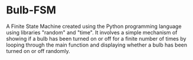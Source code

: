 # Bulb-FSM
A Finite State Machine created using the Python programming language using libraries "random" and "time". It involves a simple mechanism of showing if a bulb has been turned on or off for a finite number of times by looping through the main function and displaying whether a bulb has been turned on or off randomly.
